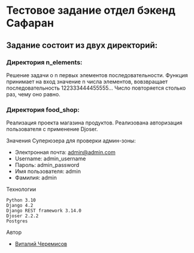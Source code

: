 # Тестовое задание отдел бэкенд Сафаран

## Задание состоит из двух директорий:

### Директория n_elements:

Решение задачи о n первых элементов последовательности. Функция принимает на вход
значение n числа элементов, вовзвращает последовательность 122333444455555... 
Число повторяется столько раз, чему оно равно.

### Директория food_shop:

Реализация проекта магазина продуктов. Реализована авторизация пользователя 
с применение Djoser.

Значения Суперюзера для проверки админ-зоны:

- Электронная почта: admin@admin.com
- Username: admin_username
- Пароль: admin_password 
- Имя пользователя: admin 
- Фамилия: admin

Технологии
```
Python 3.10
Django 4.2
Django REST framework 3.14.0
Djoser 2.2.2
Postgres
```

Автор
- [Виталий Черемисов](https://github.com/VitaliiCheremisov)